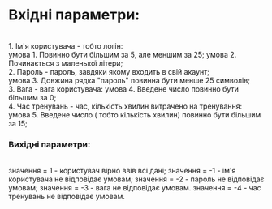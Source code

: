 # Вхідні параметри:
<br> 1. Ім'я користувача - тобто логін:</br>
умова 1. Повинно бути більшим за 5, але меншим за 25;
умова 2. Починається з маленької літери;
<br> 2. Пароль -  пароль, завдяки якому входить в свій акаунт; </br>
умова 3. Довжина рядка "пароль" повинна бути менше 25 символів;   
 3. Вага - вага користувача:
умова 4. Введене число повинно бути більшим за 0;
<br> 4. Час тренувань - час, кількість хвилин витрачено на тренування:</br> 
умова 5. Введене число ( тобто кількість хвилин) повинно бути більшим за 15;
### Вихідні параметри:
<br> значення = 1 - користувач вірно ввів всі дані;
значення = -1 - ім'я користувача не відповідає умовам;
значення = -2 - пароль не відповідає умовам;
значення = -3 - вага не відповідає умовам.
значення = -4 - час тренувань не відповідає умовам.</br>
